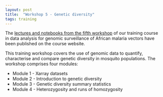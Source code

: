 ```yaml
---
layout: post
title:  "Workshop 5 - Genetic diversity"
tags: training
---
```


The [lectures and notebooks from the fifth
workshop](https://anopheles-genomic-surveillance.github.io/workshop-5/about.html)
of our training course in data analysis for genomic surveillance of
African malaria vectors have been published on the course website.

This training workshop covers the use of genomic data to quantify,
characterise and compare genetic diversity in mosquito
populations. The workshop comprises four modules:

* Module 1 - Xarray datasets
* Module 2 - Introduction to genetic diversity
* Module 3 - Genetic diversity summary statistics
* Module 4 - Heterozygosity and runs of homozygosity

